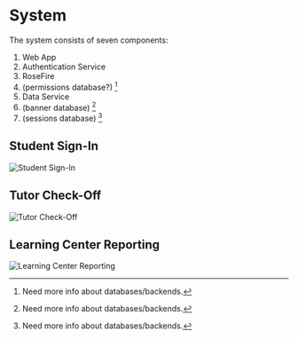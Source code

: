 # System

The system consists of seven components:

1. Web App
2. Authentication Service
3. RoseFire
4. (permissions database?) [^1]
5. Data Service
6. (banner database) [^1]
7. (sessions database) [^1]

## Student Sign-In

![Student Sign-In](https://www.plantuml.com/plantuml/svg/ZLFBReD03Bpp5HQdvf0VGA9Db3xKQv7Qyx8uYHLOhxnB3_twkb18eA7j4Nl6p7Yycn2DnBQfeOXjXIv2GGUtVdQ9iP5bg2PUKMJ96qMaRrZ2rljqMjssyQXGiYOIEoXGtidY3FJ20Hz9j5oPQ4eJ4D8RZz9G2CeAC9JlLZFclJREGo_OfN4EPIIk9is0ixdQpdEOQStpPB2_lZtxos2Gssq5T2jZhmCkMCvWTqHxWWjVoHAscpDk9Pif-vssjBX-2Wjzz4FKyAus8GXpq-TBNvvXmVI3YxhFs6h-v0v0Ri_IVCkPs9z4eij2or8j42VONlsFu39uDJNfDuBbLWB-b_Q44RpmNiFMc_thlrTk8jD3PutvglODkafVo2S0 "Student Sign-In")

## Tutor Check-Off

![Tutor Check-Off](https://www.plantuml.com/plantuml/svg/ZLD1JiCm4Bpd5QkSuD0FH0gqAYhYX4IGEBl9cgnexCZhzC3hMUAwRQoaSFJkp6XcDbcpLyuFtG7U1syTR5kilrPMwqpLl-znclM2ePfwPJpa7xY7JT_dq-bcy2qQUIjFra25xaWr9g0toxWZ9-D6URLNZ93VzUWwOXOMGnm_tYVC9rbSHA_OZ0bLc6K9YPsop4A-rSCbG07H3rJqQU35PEVT25p8L8IMuCfujeGTTSwnYyJNRTfICq75EleE8X9tUr3CpjhkTC1NhIKpp8P-HWzoN3eYnFAIt9Eo5mWJJB0xSufvyfoh7HdY5jWFZVGHiRUDLIA3WAQH3pOoW8oshZlL-r-NVogjPIT_oGy0 "Tutor Check-off")

## Learning Center Reporting

![Learning Center Reporting](https://www.plantuml.com/plantuml/svg/ZPDFRy8m3CNl_HHMJzjXshrIDn3xeqbS1j9sTejRhD6aSWnZ-_GBxQ0G4RQhu_VoVdOoSegYwsO5Kq8nR6gOa54Ic55hHNqXmLAjG3gTm5ongjAazH8kkKMZaBvJ0UEs3QhZjIwz3vUeR0tCIJPSKj0qiuwUM7nvWOe5EeBqgYLfs3clSh0ltry7oWT_C9WUgHq5Kg_CSmZYv7aouC3DtK2HmJuKpBasy6AImrdN607BOBAayWEEqYUntixdm9u5uIxBOkFfNQpmTs_YcQCBzVWGvtzZ-lJERbbOb0LWNGlLg0HiAXiCusGD6JoJNb2UDFSmPxQLmUkQv0ig_-JYNh7mZziT8wY5qcrkjokt_JinTHeiLWI_URfBfEd7lmkYt108cfh-Zx6pFkENZCWi_7_x0G00 "Learning Center Reporting")

[^1]: Need more info about databases/backends.